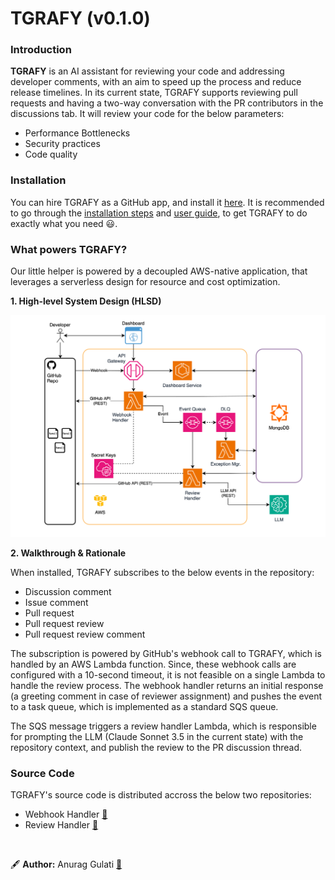 # TGRAFY (v0.1.0)

### Introduction
**TGRAFY** is an AI assistant for reviewing your code and addressing developer comments, with an aim to speed up the process and reduce release timelines. In its current state, TGRAFY supports reviewing pull requests and having a two-way conversation with the PR contributors in the discussions tab. It will review your code for the below parameters:

<ul>
  <li>Performance Bottlenecks</li>
  <li>Security practices</li>
  <li>Code quality</li>
</ul>

### Installation
You can hire TGRAFY as a GitHub app, and install it [here](https://github.com/apps/tgrafy). It is recommended to go through the [installation steps](https://example.com) and [user guide](https://example.com), to get TGRAFY to do exactly what you need 😃. 

### What powers TGRAFY?
Our little helper is powered by a decoupled AWS-native application, that leverages a serverless design for resource and cost optimization.

**1. High-level System Design (HLSD)**

<img src="./assets/tgrafy-to-be.drawio.svg" alt="High Level System Design" />

**2. Walkthrough & Rationale**

When installed, TGRAFY subscribes to the below events in the repository:

<ul>
  <li>Discussion comment</li>
  <li>Issue comment</li>
  <li>Pull request</li>
  <li>Pull request review</li>
  <li>Pull request review comment</li>
</ul>

The subscription is powered by GitHub's webhook call to TGRAFY, which is handled by an AWS Lambda function. Since, these webhook calls are configured with a 10-second timeout, it is not feasible on a single Lambda to handle the review process. The webhook handler returns an initial response (a greeting comment in case of reviewer assignment) and pushes the event to a task queue, which is implemented as a standard SQS queue.

The SQS message triggers a review handler Lambda, which is responsible for prompting the LLM (Claude Sonnet 3.5 in the current state) with the repository context, and publish the review to the PR discussion thread.

### Source Code
TGRAFY's source code is distributed accross the below two repositories:

- Webhook Handler [🔗](https://github.com/agulati02/webhook-handler-lambda)
- Review Handler [🔗](https://example.com)

<br/>

🖋️ **Author:** Anurag Gulati [🔗](https://github.com/agulati02)

